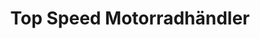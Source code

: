 ---
title: "Top Speed Motorradhändler"
url: /goldbach/top-speed-motorradhaendler/
shop: Motorrad
---